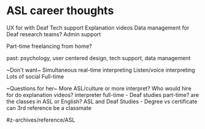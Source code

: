 # ASL career thoughts

UX for with Deaf
Tech support
Explanation videos
Data management for Deaf research teams?
Admin support

Part-time freelancing from home?

past: psychology, user centered design, tech support, data management


~Don't want~
Simultaneous real-time interpreting
Listen/voice interpreting 
Lots of social
Full-time

~Questions for her~
More ASL/culture or more interpret?
Who would hire for do explanation videos?
interpreter full-time - Deaf studies part-time?
are the classes in ASL or English? 
ASL and Deaf Studies - Degree vs certificate
can 3rd reference be a classmate


#z-archives/reference/ASL